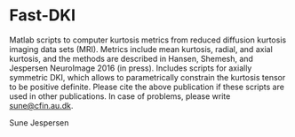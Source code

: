 # Fast-DKI
Matlab scripts to computer kurtosis metrics from reduced diffusion kurtosis imaging data sets (MRI). Metrics include mean kurtosis, radial, and axial kurtosis, and the methods are described in Hansen, Shemesh, and Jespersen NeuroImage 2016 (in press). Includes scripts for axially symmetric DKI, which allows to parametrically constrain the kurtosis tensor to be positive definite. Please cite the above publication if these scripts are used in other publications. In case of problems, please write sune@cfin.au.dk.

Sune Jespersen
